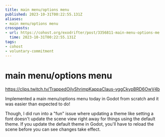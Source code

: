 ```yaml
---
title: main menu/options menu
published: 2023-10-31T00:22:55.131Z
aliases:
- main menu/options menu
crossposts:
- url: https://cohost.org/exodrifter/post/3356811-main-menu-options-me
  time: 2023-10-31T00:22:55.131Z
tags:
- cohost
- voluntary-commitment
---
```


# main menu/options menu

https://clips.twitch.tv/TrappedOilyShrimpKappaClaus-vggCkypBRD6OwV4b

Implemented a main menu/options menu today in Godot from scratch and it was easier than expected to do!

Though, I did run into a "fun" issue where updating a theme like setting a font doesn't update the scene view right away for things using the default theme. If you update the default theme in Godot, you'll have to reload the scene before you can see changes take effect.
